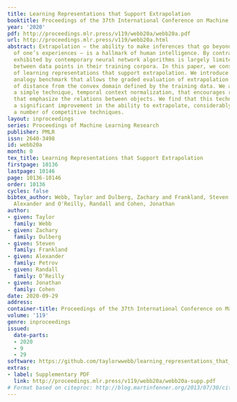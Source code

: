 ```yaml
---
title: Learning Representations that Support Extrapolation
booktitle: Proceedings of the 37th International Conference on Machine Learning
year: '2020'
pdf: http://proceedings.mlr.press/v119/webb20a/webb20a.pdf
url: http://proceedings.mlr.press/v119/webb20a.html
abstract: Extrapolation – the ability to make inferences that go beyond the scope
  of one’s experiences – is a hallmark of human intelligence. By contrast, the generalization
  exhibited by contemporary neural network algorithms is largely limited to interpolation
  between data points in their training corpora. In this paper, we consider the challenge
  of learning representations that support extrapolation. We introduce a novel visual
  analogy benchmark that allows the graded evaluation of extrapolation as a function
  of distance from the convex domain defined by the training data. We also introduce
  a simple technique, temporal context normalization, that encourages representations
  that emphasize the relations between objects. We find that this technique enables
  a significant improvement in the ability to extrapolate, considerably outperforming
  a number of competitive techniques.
layout: inproceedings
series: Proceedings of Machine Learning Research
publisher: PMLR
issn: 2640-3498
id: webb20a
month: 0
tex_title: Learning Representations that Support Extrapolation
firstpage: 10136
lastpage: 10146
page: 10136-10146
order: 10136
cycles: false
bibtex_author: Webb, Taylor and Dulberg, Zachary and Frankland, Steven and Petrov,
  Alexander and O'Reilly, Randall and Cohen, Jonathan
author:
- given: Taylor
  family: Webb
- given: Zachary
  family: Dulberg
- given: Steven
  family: Frankland
- given: Alexander
  family: Petrov
- given: Randall
  family: O’Reilly
- given: Jonathan
  family: Cohen
date: 2020-09-29
address: 
container-title: Proceedings of the 37th International Conference on Machine Learning
volume: '119'
genre: inproceedings
issued:
  date-parts:
  - 2020
  - 9
  - 29
software: https://github.com/taylorwwebb/learning_representations_that_support_extrapolation
extras:
- label: Supplementary PDF
  link: http://proceedings.mlr.press/v119/webb20a/webb20a-supp.pdf
# Format based on citeproc: http://blog.martinfenner.org/2013/07/30/citeproc-yaml-for-bibliographies/
---
```

